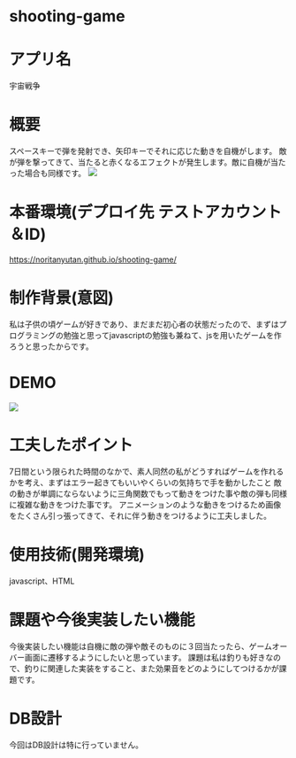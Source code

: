 # shooting-game

# アプリ名
宇宙戦争

# 概要
スペースキーで弾を発射でき、矢印キーでそれに応じた動きを自機がします。
敵が弾を撃ってきて、当たると赤くなるエフェクトが発生します。敵に自機が当たった場合も同様です。
![](https://i.gyazo.com/f3463eb89ffee0cde1eb8ea5e0e3f185.png)

# 本番環境(デプロイ先 テストアカウント＆ID)
https://noritanyutan.github.io/shooting-game/

# 制作背景(意図)
私は子供の頃ゲームが好きであり、まだまだ初心者の状態だったので、まずはプログラミングの勉強と思ってjavascriptの勉強も兼ねて、jsを用いたゲームを作ろうと思ったからです。

# DEMO
![](https://gyazo.com/f04ce94304b52b5db5094f57203ed81e.gif)

# 工夫したポイント
7日間という限られた時間のなかで、素人同然の私がどうすればゲームを作れるかを考え、まずはエラー起きてもいいやくらいの気持ちで手を動かしたこと
敵の動きが単調にならないように三角関数でもって動きをつけた事や敵の弾も同様に複雑な動きをつけた事です。
アニメーションのような動きをつけるため画像をたくさん引っ張ってきて、それに伴う動きをつけるように工夫しました。


# 使用技術(開発環境)
javascript、HTML

# 課題や今後実装したい機能
今後実装したい機能は自機に敵の弾や敵そのものに３回当たったら、ゲームオーバー画面に遷移するようにしたいと思っています。
課題は私は釣りも好きなので、釣りに関連した実装をすること、また効果音をどのようにしてつけるかが課題です。

# DB設計
今回はDB設計は特に行っていません。
